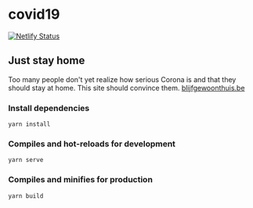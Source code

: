 # covid19

[![Netlify Status](https://api.netlify.com/api/v1/badges/dc6b4b4c-568c-4c86-a9e0-3243d580dacb/deploy-status)](https://app.netlify.com/sites/xenodochial-dubinsky-986498/deploys)

## Just stay home

Too many people don't yet realize how serious Corona is and that they should stay at home. This site should convince them. [blijfgewoonthuis.be](blijfgewoonthuis.be)

### Install dependencies
```
yarn install
```

### Compiles and hot-reloads for development
```
yarn serve
```

### Compiles and minifies for production
```
yarn build
```
